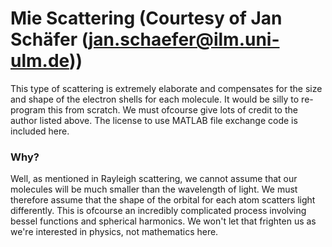 # Mie Scattering (Courtesy of Jan Schäfer (jan.schaefer@ilm.uni-ulm.de))
This type of scattering is extremely elaborate and compensates for the size and shape of the electron shells for each molecule. It would be silly to re-program this from scratch.
We must ofcourse give lots of credit to the author listed above. The license to use MATLAB file exchange code is included here. 

### Why?
Well, as mentioned in Rayleigh scattering, we cannot assume that our molecules will be much smaller than the wavelength of light. We must therefore assume that the shape of the
orbital for each atom scatters light differently. This is ofcourse an incredibly complicated process involving bessel functions and spherical harmonics. We won't let that 
frighten us as we're interested in physics, not mathematics here.
